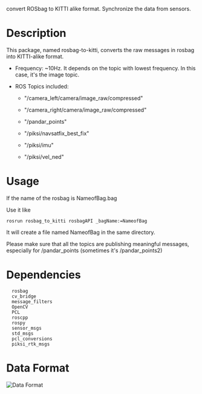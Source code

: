 convert ROSbag to KITTI alike format. Synchronize the data from sensors.

# Description

This package, named rosbag-to-kitti, converts the raw messages in rosbag into KITTI-alike format. 

  - Frequency: ~10Hz. It depends on the topic with lowest frequency. In this case, it's the image topic.
  
  - ROS Topics included:
  
    - "/camera_left/camera/image_raw/compressed"
    
    - "/camera_right/camera/image_raw/compressed"
    
    - "/pandar_points"
    
    - "/piksi/navsatfix_best_fix"
    
    - "/piksi/imu"
    
    - "/piksi/vel_ned"
    
# Usage

If the name of the rosbag is NameofBag.bag

Use it like

```
rosrun rosbag_to_kitti rosbagAPI _bagName:=NameofBag
```

It will create a file named NameofBag in the same directory.

Please make sure that all the topics are publishing meaningful messages, especially for /pandar_points (sometimes it's /pandar_points2)

# Dependencies

```
  rosbag
  cv_bridge
  message_filters
  OpenCV
  PCL
  roscpp
  rospy
  sensor_msgs
  std_msgs
  pcl_conversions
  piksi_rtk_msgs
```

# Data Format

![Data Format](https://github.com/zhao-lab/-trafficnet-2.0/blob/master/preprocess/DataFormat.jpg)
